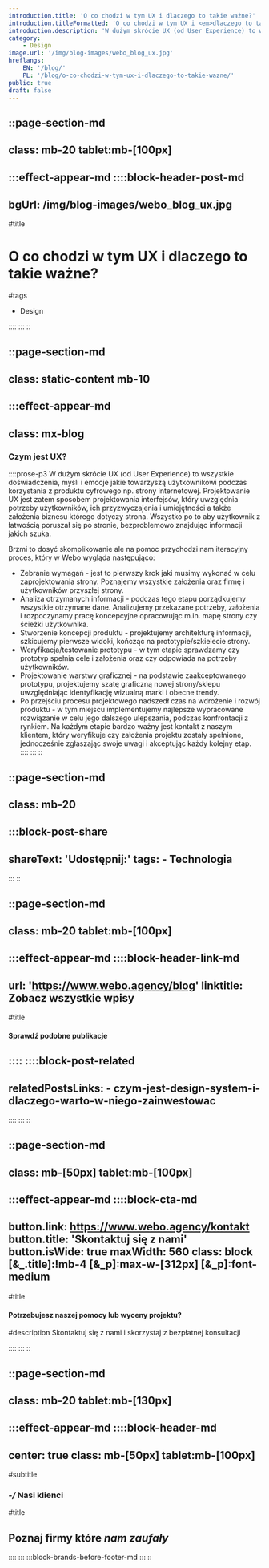 ```yaml
---
introduction.title: 'O co chodzi w tym UX i dlaczego to takie ważne?'
introduction.titleFormatted: 'O co chodzi w tym UX i <em>dlaczego to takie ważne?</em>'
introduction.description: 'W dużym skrócie UX (od User Experience) to wszystkie doświadczenia, myśli i emocje jakie towarzyszą użytkownikowi podczas korzystania z produktu cyfrowego np. strony internetowej.'
category:
    - Design
image.url: '/img/blog-images/webo_blog_ux.jpg'
hreflangs:
    EN: '/blog/'
    PL: '/blog/o-co-chodzi-w-tym-ux-i-dlaczego-to-takie-wazne/'
public: true
draft: false
---
```



::page-section-md
---
class: mb-20 tablet:mb-[100px]
---
:::effect-appear-md
::::block-header-post-md
---
bgUrl: /img/blog-images/webo_blog_ux.jpg
---

#title
# O co chodzi w tym UX i dlaczego to takie ważne?

#tags
- Design

::::
:::
::

::page-section-md
---
class: static-content mb-10
---
:::effect-appear-md
---
class: mx-blog
---

### **Czym jest UX?**

::::prose-p3
W dużym skrócie UX (od User Experience) to wszystkie doświadczenia, myśli i emocje jakie towarzyszą użytkownikowi podczas korzystania z produktu cyfrowego np. strony internetowej. Projektowanie UX jest zatem sposobem projektowania interfejsów, który uwzględnia potrzeby użytkowników, ich przyzwyczajenia i umiejętności a także założenia biznesu którego dotyczy strona. Wszystko po to aby użytkownik z łatwością poruszał się po stronie, bezproblemowo znajdując informacji jakich szuka.

Brzmi to dosyć skomplikowanie ale na pomoc przychodzi nam iteracyjny proces, który w Webo wygląda następująco:
- Zebranie wymagań - jest to pierwszy krok jaki musimy wykonać w celu zaprojektowania strony. Poznajemy wszystkie założenia oraz firmę i użytkowników przyszłej strony.
- Analiza otrzymanych informacji - podczas tego etapu porządkujemy wszystkie otrzymane dane. Analizujemy przekazane potrzeby, założenia i rozpoczynamy pracę koncepcyjne opracowując m.in. mapę strony czy ścieżki użytkownika.
- Stworzenie koncepcji produktu - projektujemy architekturę informacji, szkicujemy pierwsze widoki, kończąc na prototypie/szkielecie strony.
- Weryfikacja/testowanie prototypu - w tym etapie sprawdzamy czy prototyp spełnia cele i założenia oraz czy odpowiada na potrzeby użytkowników. 
- Projektowanie warstwy graficznej - na podstawie zaakceptowanego prototypu, projektujemy szatę graficzną nowej strony/sklepu uwzględniając identyfikację wizualną marki i obecne trendy.
- Po przejściu procesu projektowego nadszedł czas na wdrożenie i rozwój produktu - w tym miejscu implementujemy najlepsze wypracowane rozwiązanie w celu jego dalszego ulepszania, podczas konfrontacji z rynkiem.
Na każdym etapie bardzo ważny jest kontakt z naszym klientem, który weryfikuje czy założenia projektu zostały spełnione, jednocześnie zgłaszając swoje uwagi i akceptując każdy kolejny etap. 
::::
:::
::

::page-section-md
---
class: mb-20
---
:::block-post-share
---
shareText: 'Udostępnij:'
tags:
    - Technologia
---

:::
::

::page-section-md
---
class: mb-20 tablet:mb-[100px]
---
:::effect-appear-md
::::block-header-link-md
---
url: 'https://www.webo.agency/blog'
linktitle: Zobacz wszystkie wpisy
---

#title
#### Sprawdź podobne publikacje

::::
::::block-post-related
---
relatedPostsLinks:
    - czym-jest-design-system-i-dlaczego-warto-w-niego-zainwestowac
---
::::
:::
::

::page-section-md
---
class: mb-[50px] tablet:mb-[100px]
---
:::effect-appear-md
::::block-cta-md
---
button.link: https://www.webo.agency/kontakt
button.title: 'Skontaktuj się z nami'
button.isWide: true
maxWidth: 560
class: block [&_.title]:!mb-4 [&_p]:max-w-[312px] [&_p]:font-medium
---

#title
#### Potrzebujesz naszej pomocy lub wyceny projektu?

#description
Skontaktuj się z nami i skorzystaj z bezpłatnej konsultacji

::::
:::
::

::page-section-md
---
class: mb-20 tablet:mb-[130px]
---
:::effect-appear-md
::::block-header-md
---
center: true
class: mb-[50px] tablet:mb-[100px]
---

#subtitle
### *-/* Nasi klienci

#title
## Poznaj firmy które *nam zaufały*

::::
:::
:::block-brands-before-footer-md
:::
::